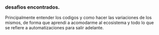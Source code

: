### desafios encontrados.
Principalmente entender los codigos y como hacer las variaciones de los mismos, de forma que aprendi a acomodarme al ecosistema y todo lo que se refiere a automatizaciones para salir adelante.
